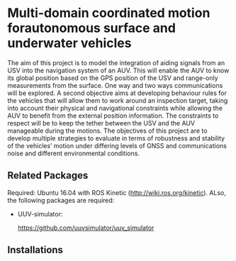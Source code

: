 # Multi-domain coordinated motion forautonomous surface and underwater vehicles

The aim of this project is to model the integration of aiding signals from an USV into the navigation system of an AUV. This will enable the AUV to know its global position based on the GPS position of the USV and range-only measurements from the surface. One way and two ways communications will be explored.
A second objective aims at developing behaviour rules for the vehicles that will allow them to work around an inspection target, taking into account their physical and navigational constraints while allowing the AUV to benefit from the external position information. The constraints to respect will be to keep the tether between the USV and the AUV manageable during the motions.
The objectives of this project are to develop multiple strategies to evaluate in terms of robustness and stability of the vehicles’ motion under differing levels of GNSS and communications noise and different environmental conditions.

## Related Packages
Required: Ubuntu 16.04 with ROS Kinetic (http://wiki.ros.org/kinetic). ALso, the following packages are required: 

* UUV-simulator:

  https://github.com/uuvsimulator/uuv_simulator
  
## Installations
